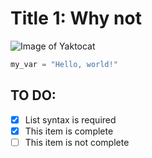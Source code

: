 # Title 1: Why not
![Image of Yaktocat](https://octodex.github.com/images/yaktocat.png)


``` python
my_var = "Hello, world!"
```

## TO DO:
- [x] List syntax is required
- [x] This item is complete
- [ ] This item is not complete
